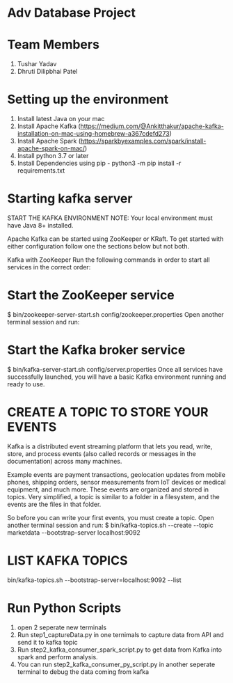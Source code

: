 # Adv Database Project

# Team Members
  1. Tushar Yadav
  2. Dhruti Dilipbhai Patel

# Setting up the environment

1. Install latest Java on your mac 
2. Install Apache Kafka (https://medium.com/@Ankitthakur/apache-kafka-installation-on-mac-using-homebrew-a367cdefd273)
3. Install Apache Spark (https://sparkbyexamples.com/spark/install-apache-spark-on-mac/)
4. Install python 3.7 or later
5. Install Dependencies using pip - python3 -m pip install -r requirements.txt

# Starting kafka server

START THE KAFKA ENVIRONMENT
NOTE: Your local environment must have Java 8+ installed.

Apache Kafka can be started using ZooKeeper or KRaft. To get started with either configuration follow one the sections below but not both.

Kafka with ZooKeeper
Run the following commands in order to start all services in the correct order:

# Start the ZooKeeper service
$ bin/zookeeper-server-start.sh config/zookeeper.properties
Open another terminal session and run:

# Start the Kafka broker service
$ bin/kafka-server-start.sh config/server.properties
Once all services have successfully launched, you will have a basic Kafka environment running and ready to use.

# CREATE A TOPIC TO STORE YOUR EVENTS
Kafka is a distributed event streaming platform that lets you read, write, store, and process events (also called records or messages in the documentation) across many machines.

Example events are payment transactions, geolocation updates from mobile phones, shipping orders, sensor measurements from IoT devices or medical equipment, and much more. These events are organized and stored in topics. Very simplified, a topic is similar to a folder in a filesystem, and the events are the files in that folder.

So before you can write your first events, you must create a topic. Open another terminal session and run:
$ bin/kafka-topics.sh --create --topic marketdata --bootstrap-server localhost:9092

# LIST KAFKA TOPICS

bin/kafka-topics.sh --bootstrap-server=localhost:9092 --list

# Run Python Scripts

1. open 2 seperate new terminals
2. Run step1_captureData.py in one ternimals to capture data from API and send it to kafka topic
3. Run step2_kafka_consumer_spark_script.py to get data from Kafka into spark and perform analysis.
4. You can run step2_kafka_consumer_py_script.py in another seperate terminal to debug the data coming from kafka
